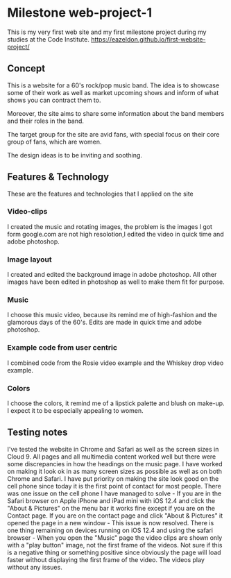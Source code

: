 # Milestone web-project-1 

This is my very first web site and my first milestone project during
my studies at the Code Institute. https://eazeldon.github.io/first-website-project/

## Concept

This is a website for a 60's rock/pop music band.
The idea is to showcase some of their work as well as market upcoming shows
and inform of what shows you can contract them to.

Moreover, the site aims to share some information about the band members and
their roles in the band.

The target group for the site are avid fans, with special focus on their core
group of fans, which are women.

The design ideas is to be inviting and soothing.

## Features & Technology

These are the features and technologies that I applied on the site

### Video-clips
  I created the music and rotating images, the problem is the images l got
form google.com are not high resolotion,l edited the video in quick time and
adobe photoshop.

### Image layout
  I created and edited the background image in adobe photoshop.
  All other images have been edited in photoshop as well to make them fit for
  purpose.
  
### Music
  I choose this music video, because its remind me of high-fashion and
the glamorous days of the 60's. Edits are made in quick time and adobe 
photoshop.

### Example code from user centric
I combined code from the Rosie video example and the Whiskey drop video example.

### Colors
  I choose the colors, it remind me of a lipstick palette and blush on make-up.
I expect it to be especially appealing to women.   

## Testing notes
I've tested the website in Chrome and Safari as well as the screen sizes in Cloud 9. All pages and all multimedia content worked well but there were some discrepancies in how the headings on the music page. I have worked on making it look ok in as many screen sizes as possible as well as on both Chrome and Safari. I have put priority on making the site look good on the cell phone since today it is the first point of contact for most people. There was one issue on the cell phone I have managed to solve - If you are in the Safari browser on Apple iPhone and iPad mini with iOS 12.4 and click the "About & Pictures" on the menu bar it works fine except if you are on the Contact page. If you are on the contact page and click "About & Pictures" it opened the page in a new window - This issue is now resolved. There is one thing remaining on devices running on iOS 12.4 and using the safari browser - When you open the "Music" page the video clips are shown only with a "play button" image, not the first frame of the videos. Not sure if this is a negative thing or something positive since obviously the page will load faster without displaying the first frame of the video. The videos play without any issues.
